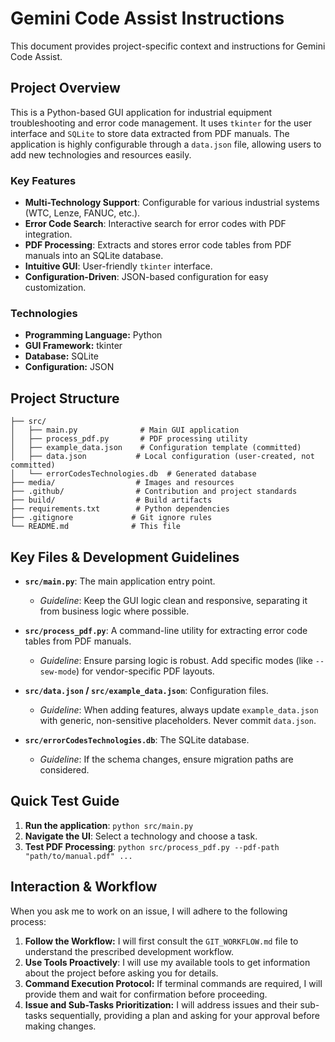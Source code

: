 # Gemini Code Assist Instructions

This document provides project-specific context and instructions for Gemini Code Assist.

## Project Overview

This is a Python-based GUI application for industrial equipment troubleshooting and error code management. It uses `tkinter` for the user interface and `SQLite` to store data extracted from PDF manuals. The application is highly configurable through a `data.json` file, allowing users to add new technologies and resources easily.

### Key Features
- **Multi-Technology Support**: Configurable for various industrial systems (WTC, Lenze, FANUC, etc.).
- **Error Code Search**: Interactive search for error codes with PDF integration.
- **PDF Processing**: Extracts and stores error code tables from PDF manuals into an SQLite database.
- **Intuitive GUI**: User-friendly `tkinter` interface.
- **Configuration-Driven**: JSON-based configuration for easy customization.

### Technologies
- **Programming Language:** Python
- **GUI Framework:** tkinter
- **Database:** SQLite
- **Configuration:** JSON

## Project Structure

```
├── src/
│   ├── main.py              # Main GUI application
│   ├── process_pdf.py       # PDF processing utility
│   ├── example_data.json    # Configuration template (committed)
│   ├── data.json           # Local configuration (user-created, not committed)
│   └── errorCodesTechnologies.db  # Generated database
├── media/                  # Images and resources
├── .github/                # Contribution and project standards
├── build/                  # Build artifacts
├── requirements.txt        # Python dependencies
├── .gitignore             # Git ignore rules
└── README.md              # This file
```

## Key Files & Development Guidelines

-   **`src/main.py`**: The main application entry point. 
    -   *Guideline*: Keep the GUI logic clean and responsive, separating it from business logic where possible.

-   **`src/process_pdf.py`**: A command-line utility for extracting error code tables from PDF manuals.
    -   *Guideline*: Ensure parsing logic is robust. Add specific modes (like `--sew-mode`) for vendor-specific PDF layouts.

-   **`src/data.json` / `src/example_data.json`**: Configuration files.
    -   *Guideline*: When adding features, always update `example_data.json` with generic, non-sensitive placeholders. Never commit `data.json`.

-   **`src/errorCodesTechnologies.db`**: The SQLite database.
    -   *Guideline*: If the schema changes, ensure migration paths are considered.

## Quick Test Guide

1.  **Run the application**: `python src/main.py`
2.  **Navigate the UI**: Select a technology and choose a task.
3.  **Test PDF Processing**: `python src/process_pdf.py --pdf-path "path/to/manual.pdf" ...`

## Interaction & Workflow

When you ask me to work on an issue, I will adhere to the following process:

1.  **Follow the Workflow:** I will first consult the `GIT_WORKFLOW.md` file to understand the prescribed development workflow.
2.  **Use Tools Proactively**: I will use my available tools to get information about the project before asking you for details.
3.  **Command Execution Protocol:** If terminal commands are required, I will provide them and wait for confirmation before proceeding.
4.  **Issue and Sub-Tasks Prioritization:** I will address issues and their sub-tasks sequentially, providing a plan and asking for your approval before making changes.
